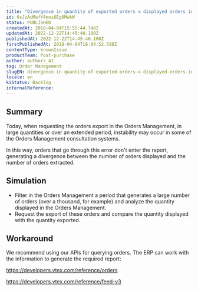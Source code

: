 ```yaml
---
title: "Divergence in quantity of exported orders x displayed orders in the Orders Management"
id: 6sJzAuMwfY4moi6Eg6MwkW
status: PUBLISHED
createdAt: 2018-04-04T15:55:44.748Z
updatedAt: 2022-12-22T14:45:40.180Z
publishedAt: 2022-12-22T14:45:40.180Z
firstPublishedAt: 2018-04-04T16:04:52.588Z
contentType: knownIssue
productTeam: Post-purchase
author: authors_41
tag: Order Management
slugEN: divergence-in-quantity-of-exported-orders-x-displayed-orders-in-the-oms
locale: en
kiStatus: Backlog
internalReference: 
---
```


## Summary

Today, when requesting the orders export in the Orders Management, in large quantities or over an extended period, instability may occur in some of the Orders Management consultation systems.

In this way, orders that go through this error don't enter the report, generating a divergence between the number of orders displayed and the number of orders extracted.

## Simulation

- Filter in the Orders Management a period that generates a large number of orders (over a thousand, for example) and analyze the quantity displayed in the Orders Management.
- Request the export of these orders and compare the quantity displayed with the quantity exported.

## Workaround

We recommend using our APIs for querying orders. The ERP can work with the information to generate the required report:

https://developers.vtex.com/reference/orders

https://developers.vtex.com/reference/feed-v3


